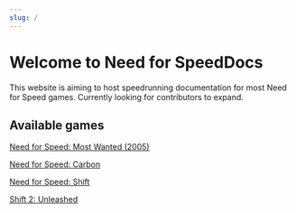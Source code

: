```yaml
---
slug: /
---
```


# Welcome to Need for SpeedDocs

This website is aiming to host speedrunning documentation for most Need for Speed games. Currently looking for contributors to expand.

## Available games

[Need for Speed: Most Wanted (2005)](/mw05)

[Need for Speed: Carbon](/carbon)

[Need for Speed: Shift](/shift)

[Shift 2: Unleashed](/shift2/any)
